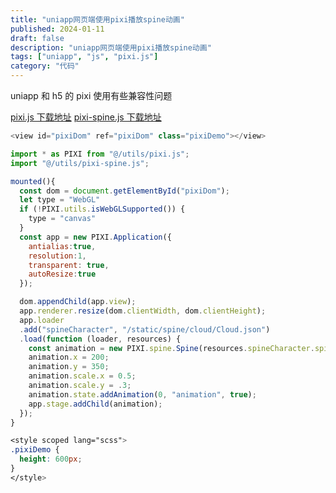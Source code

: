 ```yaml
---
title: "uniapp网页端使用pixi播放spine动画"
published: 2024-01-11
draft: false
description: "uniapp网页端使用pixi播放spine动画"
tags: ["uniapp", "js", "pixi.js"]
category: "代码"
---
```


uniapp 和 h5 的 pixi 使用有些兼容性问题

[pixi.js 下载地址](https://cdn.jiangwei.zone/blog/pixi.js)
[pixi-spine.js 下载地址](https://cdn.jiangwei.zone/blog/pixi-spine.js)

```js
<view id="pixiDom" ref="pixiDom" class="pixiDemo"></view>
```

```js
import * as PIXI from "@/utils/pixi.js";
import "@/utils/pixi-spine.js";

mounted(){
  const dom = document.getElementById("pixiDom");
  let type = "WebGL"
  if (!PIXI.utils.isWebGLSupported()) {
    type = "canvas"
  }
  const app = new PIXI.Application({
    antialias:true,
    resolution:1,
    transparent: true,
    autoResize:true
  });

  dom.appendChild(app.view);
  app.renderer.resize(dom.clientWidth, dom.clientHeight);
  app.loader
  .add("spineCharacter", "/static/spine/cloud/Cloud.json")
  .load(function (loader, resources) {
    const animation = new PIXI.spine.Spine(resources.spineCharacter.spineData);
    animation.x = 200;
    animation.y = 350;
    animation.scale.x = 0.5;
    animation.scale.y = .3;
    animation.state.addAnimation(0, "animation", true);
    app.stage.addChild(animation);
  });
}
```

```css
<style scoped lang="scss">
.pixiDemo {
  height: 600px;
}
</style>
```

